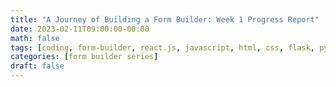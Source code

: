 ```yaml
---
title: "A Journey of Building a Form Builder: Week 1 Progress Report"
date: 2023-02-11T09:00:00-00:00
math: false
tags: [coding, form-builder, react.js, javascript, html, css, flask, python]
categories: [form builder series]
draft: false
---
```

